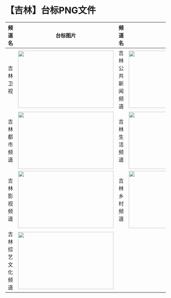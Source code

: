 # 【吉林】台标PNG文件
|频道名|台标图片|频道名|台标图片|
|:---|:---:|:---|:---:|
|吉林卫视|<img src="https://raw.githubusercontent.com/wanglindl/TVLogo/main/img/Jilin.png" width="300" height="180">|吉林公共新闻频道|<img src="https://raw.githubusercontent.com/wanglindl/TVLogo/main/img/Jilin1.png" width="300" height="180">|
|吉林都市频道|<img src="https://raw.githubusercontent.com/wanglindl/TVLogo/main/img/Jilin2.png" width="300" height="180">|吉林生活频道|<img src="https://raw.githubusercontent.com/wanglindl/TVLogo/main/img/Jilin3.png" width="300" height="180">|
|吉林影视频道|<img src="https://raw.githubusercontent.com/wanglindl/TVLogo/main/img/Jilin4.png" width="300" height="180">|吉林乡村频道|<img src="https://raw.githubusercontent.com/wanglindl/TVLogo/main/img/Jilin5.png" width="300" height="180">|
|吉林综艺文化频道|<img src="https://raw.githubusercontent.com/wanglindl/TVLogo/main/img/Jilin6.png" width="300" height="180">|
